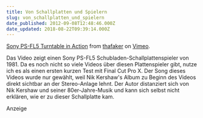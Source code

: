 ```yaml
---
title: Von Schallplatten und Spielern
slug: von_schallplatten_und_spielern
date_published: 2012-09-08T12:48:46.000Z
date_updated: 2018-08-22T09:39:14.000Z
---
```


[Sony PS-FL5 Turntable in Action](http://vimeo.com/49067770) from [thafaker](http://vimeo.com/user13357287) on [Vimeo](http://vimeo.com).

Das Video zeigt einen Sony PS-FL5 Schubladen-Schallplattenspieler von 1981. Da es noch nicht so viele Videos über diesen Plattenspieler gibt, nutze ich es als einen ersten kurzen Test mit Final Cut Pro X.
Der Song dieses Videos wurde nur gewählt, weil Nik Kershaw's Album zu Beginn des Videos direkt sichtbar an der Stereo-Anlage lehnt. Der Autor distanziert sich von Nik Kershaw und seiner 80er-Jahre-Musik und kann sich selbst nicht erklären, wie er zu dieser Schallplatte kam.

Anzeige
<!--
google_ad_client = "ca-pub-2423874063542870";
/* mt_breit_seite */
google_ad_slot = "1283354947";
google_ad_width = 300;
google_ad_height = 250;
//-->
